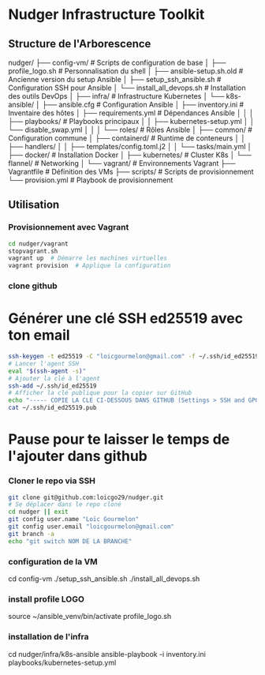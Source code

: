 # Nudger Infrastructure Toolkit

## Structure de l'Arborescence

nudger/
├── config-vm/ # Scripts de configuration de base
│ ├── profile_logo.sh # Personnalisation du shell
│ ├── ansible-setup.sh.old # Ancienne version du setup Ansible
│ ├── setup_ssh_ansible.sh # Configuration SSH pour Ansible
│ └── install_all_devops.sh # Installation des outils DevOps
│
├── infra/ # Infrastructure Kubernetes
│ └── k8s-ansible/
│ ├── ansible.cfg # Configuration Ansible
│ ├── inventory.ini # Inventaire des hôtes
│ ├── requirements.yml # Dépendances Ansible
│ │
│ ├── playbooks/ # Playbooks principaux
│ │ ├── kubernetes-setup.yml
│ │ └── disable_swap.yml
│ │
│ └── roles/ # Rôles Ansible
│ ├── common/ # Configuration commune
│ ├── containerd/ # Runtime de conteneurs
│ │ ├── handlers/
│ │ ├── templates/config.toml.j2
│ │ └── tasks/main.yml
│ ├── docker/ # Installation Docker
│ ├── kubernetes/ # Cluster K8s
│ └── flannel/ # Networking
│
└── vagrant/ # Environnements Vagrant
├── Vagrantfile # Définition des VMs
├── scripts/ # Scripts de provisionnement
└── provision.yml # Playbook de provisionnement


## Utilisation

###  Provisionnement avec Vagrant
```bash
cd nudger/vagrant
stopvagrant.sh
vagrant up  # Démarre les machines virtuelles
vagrant provision  # Applique la configuration
```

### clone github
# Générer une clé SSH ed25519 avec ton email
```bash
ssh-keygen -t ed25519 -C "loicgourmelon@gmail.com" -f ~/.ssh/id_ed25519 -N ""
# Lancer l'agent SSH
eval "$(ssh-agent -s)"
# Ajouter la clé à l'agent
ssh-add ~/.ssh/id_ed25519
# Afficher la clé publique pour la copier sur GitHub
echo "----- COPIE LA CLE CI-DESSOUS DANS GITHUB (Settings > SSH and GPG keys) -----"
cat ~/.ssh/id_ed25519.pub
```

# Pause pour te laisser le temps de l'ajouter dans github

### Cloner le repo via SSH
```bash
git clone git@github.com:loicgo29/nudger.git
# Se déplacer dans le repo cloné
cd nudger || exit
git config user.name "Loïc Gourmelon"
git config user.email "loicgourmelon@gmail.com"
git branch -a
echo "git switch NOM DE LA BRANCHE"
```

### configuration de la VM
cd config-vm
./setup_ssh_ansible.sh
./install_all_devops.sh 

### install profile LOGO
source ~/ansible_venv/bin/activate
profile_logo.sh

### installation de l'infra
cd nudger/infra/k8s-ansible
ansible-playbook -i inventory.ini playbooks/kubernetes-setup.yml 

